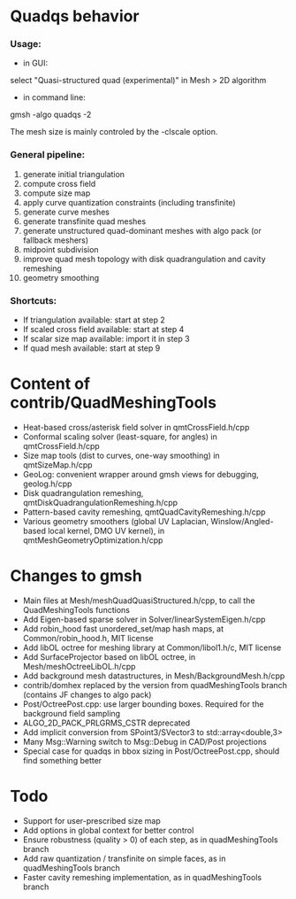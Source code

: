 # Quadqs behavior

### Usage:

- in GUI:

select "Quasi-structured quad (experimental)" in Mesh > 2D algorithm

- in command line:

gmsh -algo quadqs -2 <other options>

The mesh size is mainly controled by the -clscale option.

### General pipeline:

1. generate initial triangulation
2. compute cross field
3. compute size map 
4. apply curve quantization constraints (including transfinite)
5. generate curve meshes
6. generate transfinite quad meshes
7. generate unstructured quad-dominant meshes with algo pack (or fallback meshers)
8. midpoint subdivision
9. improve quad mesh topology with disk quadrangulation and cavity remeshing
10. geometry smoothing

### Shortcuts:

- If triangulation available: start at step 2
- If scaled cross field available: start at step 4
- If scalar size map available: import it in step 3
- If quad mesh available: start at step 9


# Content of contrib/QuadMeshingTools

- Heat-based cross/asterisk field solver in qmtCrossField.h/cpp
- Conformal scaling solver (least-square, for angles) in qmtCrossField.h/cpp
- Size map tools (dist to curves, one-way smoothing) in qmtSizeMap.h/cpp
- GeoLog: convenient wrapper around gmsh views for debugging, geolog.h/cpp
- Disk quadrangulation remeshing, qmtDiskQuadrangulationRemeshing.h/cpp
- Pattern-based cavity remeshing, qmtQuadCavityRemeshing.h/cpp
- Various geometry smoothers (global UV Laplacian, Winslow/Angled-based local kernel, DMO UV kernel), in qmtMeshGeometryOptimization.h/cpp


# Changes to gmsh

- Main files at Mesh/meshQuadQuasiStructured.h/cpp, to call the QuadMeshingTools functions
- Add Eigen-based sparse solver in Solver/linearSystemEigen.h/cpp
- Add robin_hood fast unordered_set/map hash maps, at Common/robin_hood.h, MIT license
- Add libOL octree for meshing library at Common/libol1.h/c, MIT license
- Add SurfaceProjector based on libOL octree, in Mesh/meshOctreeLibOL.h/cpp
- Add background mesh datastructures, in Mesh/BackgroundMesh.h/cpp
- contrib/domhex replaced by the version from quadMeshingTools branch (contains JF changes to algo pack)
- Post/OctreePost.cpp: use larger bounding boxes. Required for the background field sampling
- ALGO_2D_PACK_PRLGRMS_CSTR deprecated
- Add implicit conversion from SPoint3/SVector3 to std::array<double,3>
- Many Msg::Warning switch to Msg::Debug in CAD/Post projections
- Special case for quadqs in bbox sizing in Post/OctreePost.cpp, should find something better

# Todo

- Support for user-prescribed size map
- Add options in global context for better control
- Ensure robustness (quality > 0) of each step, as in quadMeshingTools branch
- Add raw quantization / transfinite on simple faces, as in quadMeshingTools branch
- Faster cavity remeshing implementation, as in quadMeshingTools branch


